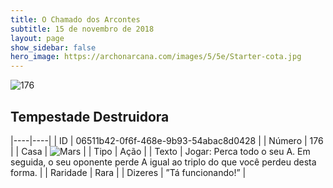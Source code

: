 ```yaml
---
title: O Chamado dos Arcontes
subtitle: 15 de novembro de 2018
layout: page
show_sidebar: false
hero_image: https://archonarcana.com/images/5/5e/Starter-cota.jpg
---
```


![176](https://cdn.keyforgegame.com/media/card_front/pt/341_176_8PCPFPFV9CQC_pt.png)

## Tempestade Destruidora

|----|----|
| ID | 06511b42-0f6f-468e-9b93-54abac8d0428 |
| Número | 176 |
| Casa | ![Mars](https://archonarcana.com/images/thumb/d/de/Mars.png/22px-Mars.png "Marte") |
| Tipo | Ação |
| Texto | Jogar: Perca todo o seu A. Em seguida, o seu oponente perde A igual ao triplo do que você perdeu desta forma. |
| Raridade | Rara |
| Dizeres | ”Tá funcionando!” |